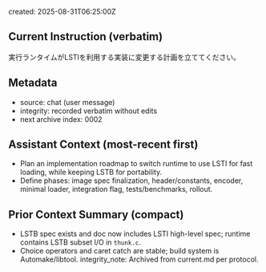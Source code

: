 created: 2025-08-31T06:25:00Z

## Current Instruction (verbatim)

実行ランタイムがLSTIを利用する実装に変更する計画を立ててください。

## Metadata
- source: chat (user message)
- integrity: recorded verbatim without edits
- next archive index: 0002

## Assistant Context (most-recent first)
- Plan an implementation roadmap to switch runtime to use LSTI for fast loading, while keeping LSTB for portability.
- Define phases: image spec finalization, header/constants, encoder, minimal loader, integration flag, tests/benchmarks, rollout.

## Prior Context Summary (compact)
- LSTB spec exists and doc now includes LSTI high-level spec; runtime contains LSTB subset I/O in `thunk.c`.
- Choice operators and caret catch are stable; build system is Automake/libtool.
integrity_note: Archived from current.md per protocol.
